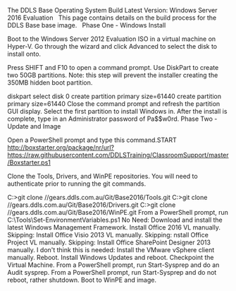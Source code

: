 The DDLS Base Operating System Build
Latest Version: Windows Server 2016 
Evaluation
 
This page contains 
details on the build process for the DDLS Base base image.
 
Phase One 
- Windows Install


Boot to the Windows Server 2012 Evaluation ISO in a virtual machine on 
Hyper-V. 
Go through the wizard and click Advanced to select the disk to install onto. 

Press SHIFT and F10 to open a command prompt. 
Use DiskPart to create two 50GB partitions. Note: this step will prevent the 
installer creating the 350MB hidden boot partition. 

diskpart 
select disk 0 
create partition primary size=61440 
create partition primary size=61440
Close the command prompt and refresh the partition GUI display. 
Select the first partition to install Windows in. 
After the install is complete, type in an Administrator password of 
Pa$$w0rd.
Phase Two - Update and Image

Open a PowerShell prompt and type this command.START http://boxstarter.org/package/nr/url?https://raw.githubusercontent.com/DDLSTraining/ClassroomSupport/master/Boxstarter.ps1 

Clone the Tools, Drivers, and WinPE repositories. You will need to 
authenticate prior to running the git commands. 

C:\>git clone //gears.ddls.com.au/Git/Base2016/Tools.git 
C:\>git clone //gears.ddls.com.au/Git/Base2016/Drivers.git 
C:\>git clone //gears.ddls.com.au/Git/Base2016/WinPE.git
From a PowerShell prompt, run C:\Tools\Set-EnvironmentVariables.ps1 
No Need: Download and install the latest Windows Management Framework. 
Install Office 2016 VL manually. 
Skipping: Install Office Visio 2013 VL manually. 
Skipping: nstall Office Project VL manually. 
Skipping: Install Office SharePoint Designer 2013 manually. 
I don't think this is needed: Install the VMware vSphere client manually. 
Reboot. 
Install Windows Updates and reboot. 
Checkpoint the Virtual Machine. 
From a PowerShell prompt, run Start-Sysprep and do an Audit sysprep. 
From a PowerShell prompt, run Start-Sysprep and do not reboot, rather 
shutdown. 
Boot to WinPE and image.
